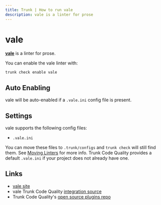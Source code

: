 ```yaml
---
title: Trunk | How to run vale
description: vale is a linter for prose
---
```


# vale

[**vale**](https://vale.sh/) is a linter for prose.

You can enable the vale linter with:

```shell
trunk check enable vale
```

## Auto Enabling

vale will be auto-enabled if a `.vale.ini` config file is present.

## Settings

vale supports the following config files:

* `.vale.ini`

You can move these files to `.trunk/configs` and `trunk check` will still find them. See [Moving Linters](../configure-linters.md#moving-linters) for more info. Trunk Code Quality provides a default `.vale.ini` if your project does not already have one.

## Links

* [vale site](https://vale.sh/)
* vale Trunk Code Quality [integration source](https://github.com/trunk-io/plugins/tree/main/linters/vale)
* Trunk Code Quality's [open source plugins repo](https://github.com/trunk-io/plugins/tree/main)
